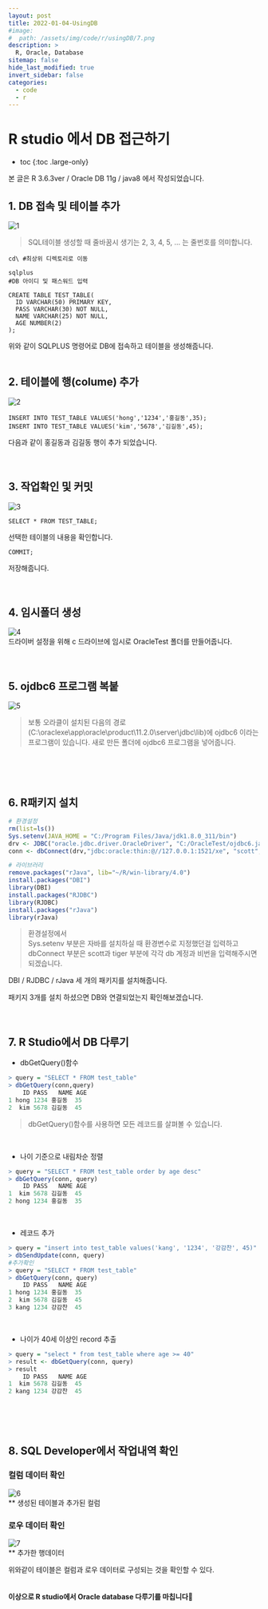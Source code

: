 ```yaml
---
layout: post
title: 2022-01-04-UsingDB
#image:
#  path: /assets/img/code/r/usingDB/7.png
description: >
  R, Oracle, Database
sitemap: false
hide_last_modified: true
invert_sidebar: false
categories:
  - code
  - r
---
```



# R studio 에서 DB 접근하기

* toc
{:toc .large-only}

본 글은 R 3.6.3ver / Oracle DB 11g / java8 에서 작성되었습니다.

## 1. DB 접속 및 테이블 추가
﻿![1](/assets/img/code/r/usingDB/3.png)
> SQL테이블 생성할 때 줄바꿈시 생기는 2, 3, 4, 5, ... 는 줄번호를 의미합니다.

```code
cd\ #최상위 디렉토리로 이동

sqlplus
#DB 아이디 및 패스워드 입력

CREATE TABLE TEST_TABLE(
  ID VARCHAR(50) PRIMARY KEY,
  PASS VARCHAR(30) NOT NULL,
  NAME VARCHAR(25) NOT NULL,
  AGE NUMBER(2)
);
```
위와 같이 SQLPLUS 명령어로 DB에 접속하고 테이블을 생성해줍니다.
<br><br>

## 2. 테이블에 행(colume) 추가
![2](/assets/img/code/r/usingDB/4.png)
```code
INSERT INTO TEST_TABLE VALUES('hong','1234','홍길동',35);
INSERT INTO TEST_TABLE VALUES('kim','5678','김길동',45);
```
﻿다음과 같이 홍길동과 김길동 행이 추가 되었습니다.
<br><br><br>

## 3. 작업확인 및 커밋
![3](/assets/img/code/r/usingDB/5.png)  
```code
SELECT * FROM TEST_TABLE;
```
선택한 테이블의 내용을 확인합니다.
```code
COMMIT;
```
저장해줍니다.
<br><br><br>

## 4. 임시폴더 생성
![4](/assets/img/code/r/usingDB/1.png)  
드라이버 설정을 위해 c 드라이브에 임시로 OracleTest 폴더를 만들어줍니다.
<br><br><br>

## 5. ojdbc6 프로그램 복붙
![5](/assets/img/code/r/usingDB/2.png)  
>보통 오라클이 설치된 다음의 경로(C:\oraclexe\app\oracle\product\11.2.0\server\jdbc\lib)에
ojdbc6 이라는 프로그램이 있습니다.
새로 만든 폴더에 ojdbc6 프로그램을 넣어줍니다.

<br><br><br>

## 6. R패키지 설치
```R
# 환경설정
rm(list=ls())
Sys.setenv(JAVA_HOME = "C:/Program Files/Java/jdk1.8.0_311/bin")
drv <- JDBC("oracle.jdbc.driver.OracleDriver", "C:/OracleTest/ojdbc6.jar")
conn <- dbConnect(drv,"jdbc:oracle:thin:@//127.0.0.1:1521/xe", "scott", "lion")

# 라이브러리
remove.packages("rJava", lib="~/R/win-library/4.0")
install.packages("DBI")
library(DBI)
install.packages("RJDBC")
library(RJDBC)
install.packages("rJava")
library(rJava)
```
>환경설정에서  
Sys.setenv 부분은 자바를 설치하실 때 환경변수로 지정했던걸 입력하고  
dbConnect 부분은 scott과 tiger 부분에 각각 db 계정과 비번을 입력해주시면 되겠습니다.

DBI / RJDBC / rJava 세 개의 패키지를 설치해줍니다.

패키지 3개를 설치 하셨으면 DB와 연결되었는지 확인해보겠습니다.
<br><br><br>

## 7. R Studio에서 DB 다루기
* dbGetQuery()함수
```R
> query = "SELECT * FROM test_table"
> dbGetQuery(conn,query)
    ID PASS   NAME AGE
1 hong 1234 홍길동  35
2  kim 5678 김길동  45
```
>dbGetQuery()함수를 사용하면 모든 레코드를 살펴볼 수 있습니다.

<br>

* 나이 기준으로 내림차순 정렬
```R
> query = "SELECT * FROM test_table order by age desc"
> dbGetQuery(conn, query)
    ID PASS   NAME AGE
1  kim 5678 김길동  45
2 hong 1234 홍길동  35
```
<br>

* 레코드 추가  
```R
> query = "insert into test_table values('kang', '1234', '강감찬', 45)"
> dbSendUpdate(conn, query)
#추가확인
> query = "SELECT * FROM test_table"
> dbGetQuery(conn, query)
    ID PASS   NAME AGE
1 hong 1234 홍길동  35
2  kim 5678 김길동  45
3 kang 1234 강감찬  45
```

<br>

* 나이가 40세 이상인 record 추출
```R
> query = "select * from test_table where age >= 40"
> result <- dbGetQuery(conn, query)
> result
    ID PASS   NAME AGE
1  kim 5678 김길동  45
2 kang 1234 강감찬  45
```
<br><br><br>

## 8. SQL Developer에서 작업내역 확인
### 컬럼 데이터 확인
![6](/assets/img/code/r/usingDB/6.png)  
** 생성된 테이블과 추가된 컬럼

### 로우 데이터 확인
![7](/assets/img/code/r/usingDB/7.png)  
** 추가한 행데이터

위와같이 테이블은 컬럼과 로우 데이터로 구성되는 것을 확인할 수 있다.
<br><br><br>
<b>이상으로 R studio에서 Oracle database 다루기를 마칩니다👏<b>
